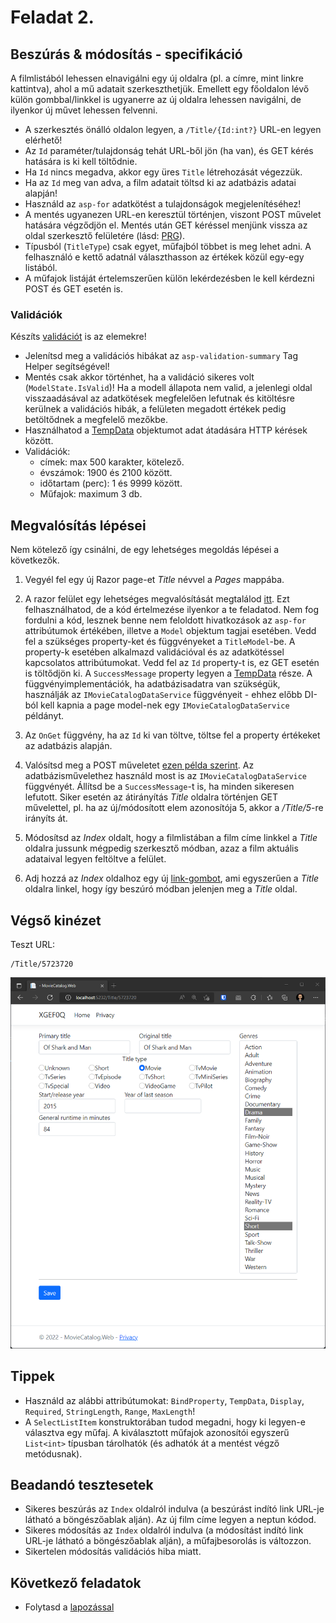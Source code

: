 # Feladat 2.

## Beszúrás & módosítás - specifikáció

A filmlistából lehessen elnavigálni egy új oldalra (pl. a címre, mint linkre kattintva), ahol a mű adatait szerkeszthetjük. Emellett egy főoldalon lévő külön gombbal/linkkel is ugyanerre az új oldalra lehessen navigálni, de ilyenkor új művet lehessen felvenni.

- A szerkesztés önálló oldalon legyen, a `/Title/{Id:int?}` URL-en legyen elérhető!
- Az `Id` paraméter/tulajdonság tehát URL-ből jön (ha van), és GET kérés hatására is ki kell töltődnie.
- Ha `Id` nincs megadva, akkor egy üres `Title` létrehozását végezzük.
- Ha az `Id` meg van adva, a film adatait töltsd ki az adatbázis adatai alapján!
- Használd az `asp-for` adatkötést a tulajdonságok megjelenítéséhez!
- A mentés ugyanezen URL-en keresztül történjen, viszont POST művelet hatására végződjön el. Mentés után GET kéréssel menjünk vissza az oldal szerkesztő felületére (lásd: [PRG](https://en.wikipedia.org/wiki/Post/Redirect/Get)).
- Típusból (`TitleType`) csak egyet, műfajból többet is meg lehet adni. A felhasználó e kettő adatnál választhasson az értékek közül egy-egy listából.
- A műfajok listáját értelemszerűen külön lekérdezésben le kell kérdezni POST és GET esetén is.

### Validációk

Készíts [validációt](https://learn.microsoft.com/en-us/aspnet/core/tutorials/razor-pages/validation?view=aspnetcore-6.0&tabs=visual-studio#add-validation-rules-to-the-movie-model) is az elemekre!
- Jelenítsd meg a validációs hibákat az `asp-validation-summary` Tag Helper segítségével!
- Mentés csak akkor történhet, ha a validáció sikeres volt (`ModelState.IsValid`)! Ha a modell állapota nem valid, a jelenlegi oldal visszaadásával az adatkötések megfelelően lefutnak és kitöltésre kerülnek a validációs hibák, a felületen megadott értékek pedig betöltődnek a megfelelő mezőkbe.
- Használhatod a [TempData](https://docs.microsoft.com/en-us/aspnet/core/fundamentals/app-state?view=aspnetcore-3.1#tempdata) objektumot adat átadására HTTP kérések között.
- Validációk:
    - címek: max 500 karakter, kötelező.
    - évszámok: 1900 és 2100 között.
    - időtartam (perc): 1 és 9999 között.    
    - Műfajok: maximum 3 db.

## Megvalósítás lépései

Nem kötelező így csinálni, de egy lehetséges megoldás lépései a következők.

1. Vegyél fel egy új Razor page-et *Title* névvel a *Pages* mappába.

1. A razor felület egy lehetséges megvalósítását megtalálod [itt](./snippets/title.cshtml). Ezt felhasználhatod, de a kód értelmezése ilyenkor a te feladatod. Nem fog fordulni a kód, lesznek benne nem feloldott hivatkozások az `asp-for` attribútumok értékében, illetve a `Model` objektum tagjai esetében. Vedd fel a szükséges property-ket és függvényeket a `TitleModel`-be. A property-k esetében alkalmazd validációval és az adatkötéssel kapcsolatos attribútumokat. Vedd fel az `Id` property-t is, ez GET esetén is töltődjön ki. A `SuccessMessage` property legyen a [TempData](https://docs.microsoft.com/en-us/aspnet/core/fundamentals/app-state?view=aspnetcore-3.1#tempdata) része. A függvényimplementációk, ha adatbázisadatra van szükségük, használják az `IMovieCatalogDataService` függvényeit - ehhez előbb DI-ból kell kapnia a page model-nek egy `IMovieCatalogDataService` példányt.

1. Az `OnGet` függvény, ha az `Id` ki van töltve, töltse fel a property értékeket az adatbázis alapján.

1. Valósítsd meg a POST műveletet [ezen példa szerint](https://learn.microsoft.com/en-us/aspnet/core/mvc/models/validation?view=aspnetcore-6.0#model-state). Az adatbázisművelethez használd most is az `IMovieCatalogDataService` függvényét. Állítsd be a `SuccessMessage`-t is, ha minden sikeresen lefutott. Siker esetén az átirányítás *Title* oldalra történjen GET művelettel, pl. ha az új/módosított elem azonosítója 5, akkor a */Title/5*-re irányíts át.

1. Módosítsd az *Index* oldalt, hogy a filmlistában a film címe linkkel a *Title* oldalra jussunk mégpedig szerkesztő módban, azaz a film aktuális adataival legyen feltöltve a felület.

1. Adj hozzá az *Index* oldalhoz egy új [link-gombot](https://getbootstrap.com/docs/5.0/components/buttons/#button-tags), ami egyszerűen a *Title* oldalra linkel, hogy így beszúró módban jelenjen meg a *Title* oldal.

## Végső kinézet

Teszt URL:
```
/Title/5723720
```

![Feladat 2.](images/feladat-2.png)

## Tippek

- Használd az alábbi attribútumokat: `BindProperty`, `TempData`, `Display`, `Required`, `StringLength`, `Range`, `MaxLength`!
- A `SelectListItem` konstruktorában tudod megadni, hogy ki legyen-e választva egy műfaj. A kiválasztott műfajok azonosítói egyszerű `List<int>` típusban tárolhatók (és adhatók át a mentést végző metódusnak).

## Beadandó tesztesetek

- Sikeres beszúrás az `Index` oldalról indulva (a  beszúrást indító link URL-je látható a böngészőablak alján). Az új film címe legyen a neptun kódod.
- Sikeres módosítás  az `Index` oldalról indulva (a  módosítást indító link URL-je látható a böngészőablak alján), a műfajbesorolás is változzon.
- Sikertelen módosítás validációs hiba miatt.

## Következő feladatok

- Folytasd a [lapozással](Feladat-3.md)
